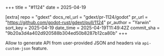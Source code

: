 +++
title = "#1124"
date = 2025-04-19

[extra]
repo = "gdext"
docs_rel_url = "gdext/pr-1124/godot"
pr_url = "https://github.com/godot-rust/gdext/pull/1124"
pr_author = "Yarwin"
sort_key = 2025-04-19
date_time = 2025-04-19T11:49:42Z
commit_sha = "9b20a3d4a402d920588b304ed50b8287b12ca80b"
+++

Allow to generate API from user-provided JSON and headers via `api-custom-json` feature.
